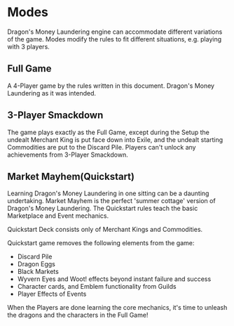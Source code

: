# Modes

Dragon's Money Laundering engine can accommodate different variations of the game. Modes modify the rules to fit different situations, e.g. playing with 3 players.

## Full Game

A 4-Player game by the rules written in this document. Dragon's Money Laundering as it was intended.

## 3-Player Smackdown

The game plays exactly as the Full Game, except during the Setup the undealt Merchant King is put face down into Exile, and the undealt starting Commodities are put to the Discard Pile. Players can't unlock any achievements from 3-Player Smackdown.

## Market Mayhem(Quickstart)

Learning Dragon's Money Laundering in one sitting can be a daunting undertaking. Market Mayhem is the perfect 'summer cottage' version of Dragon's Money Laundering. The Quickstart rules teach the basic Marketplace and Event mechanics.

Quickstart Deck consists only of Merchant Kings and Commodities.

Quickstart game removes the following elements from the game:

* Discard Pile
* Dragon Eggs
* Black Markets
* Wyvern Eyes and Woot! effects beyond instant failure and success
* Character cards, and Emblem functionality from Guilds
* Player Effects of Events

When the Players are done learning the core mechanics, it's time to unleash the dragons and the characters in the Full Game!
